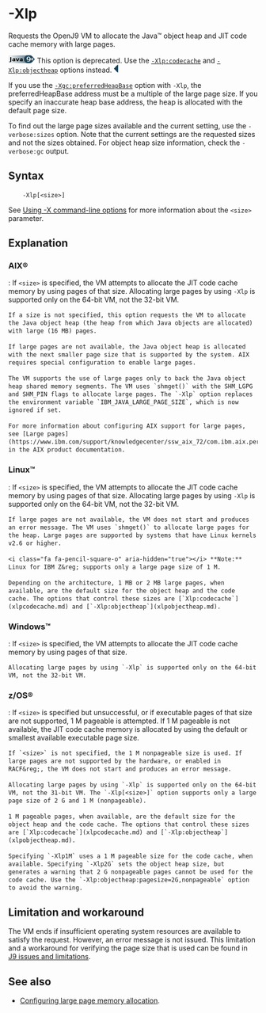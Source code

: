 <!--
* Copyright (c) 2017, 2018 IBM Corp. and others
*
* This program and the accompanying materials are made
* available under the terms of the Eclipse Public License 2.0
* which accompanies this distribution and is available at
* https://www.eclipse.org/legal/epl-2.0/ or the Apache
* License, Version 2.0 which accompanies this distribution and
* is available at https://www.apache.org/licenses/LICENSE-2.0.
*
* This Source Code may also be made available under the
* following Secondary Licenses when the conditions for such
* availability set forth in the Eclipse Public License, v. 2.0
* are satisfied: GNU General Public License, version 2 with
* the GNU Classpath Exception [1] and GNU General Public
* License, version 2 with the OpenJDK Assembly Exception [2].
*
* [1] https://www.gnu.org/software/classpath/license.html
* [2] http://openjdk.java.net/legal/assembly-exception.html
*
* SPDX-License-Identifier: EPL-2.0 OR Apache-2.0 OR GPL-2.0 WITH
* Classpath-exception-2.0 OR LicenseRef-GPL-2.0 WITH Assembly-exception
-->

# -Xlp

Requests the OpenJ9 VM to allocate the Java&trade; object heap and JIT code cache memory with large pages.

![Start of content that applies only to Java 9 and later](cr/java9plus.png) This option is deprecated. Use the [`-Xlp:codecache`](xlpcodecache.md) and [`-Xlp:objectheap`](xlpobjectheap.md) options instead. ![End of content that applies only to Java 9 or later](cr/java_close.png)

If you use the [`-Xgc:preferredHeapBase`](xgc.md#preferredheapbase) option with `-Xlp`, the preferredHeapBase address must be a multiple of the large page size. If you specify an inaccurate heap base address, the heap is allocated with the default page size.

To find out the large page sizes available and the current setting, use the `-verbose:sizes` option. Note that the current settings are the requested sizes and not the sizes obtained. For object heap size information, check the `-verbose:gc` output.

## Syntax

        -Xlp[<size>]

See [Using -X command-line options](x_jvm_commands.md) for more information about the `<size>` parameter.

## Explanation

### AIX&reg;

:   If `<size>` is specified, the VM attempts to allocate the JIT code cache memory by using pages of that size. Allocating large pages by using `-Xlp` is supported only on the 64-bit VM, not the 32-bit VM.

    If a size is not specified, this option requests the VM to allocate the Java object heap (the heap from which Java objects are allocated) with large (16 MB) pages.

    If large pages are not available, the Java object heap is allocated with the next smaller page size that is supported by the system. AIX requires special configuration to enable large pages.

    The VM supports the use of large pages only to back the Java object heap shared memory segments. The VM uses `shmget()` with the SHM_LGPG and SHM_PIN flags to allocate large pages. The `-Xlp` option replaces the environment variable `IBM_JAVA_LARGE_PAGE_SIZE`, which is now ignored if set.

    For more information about configuring AIX support for large pages, see [Large pages](https://www.ibm.com/support/knowledgecenter/ssw_aix_72/com.ibm.aix.performance/large_page_ovw.htm) in the AIX product documentation.

### Linux&trade;

:   If `<size>` is specified, the VM attempts to allocate the JIT code cache memory by using pages of that size. Allocating large pages by using `-Xlp` is supported only on the 64-bit VM, not the 32-bit VM.

    If large pages are not available, the VM does not start and produces an error message. The VM uses `shmget()` to allocate large pages for the heap. Large pages are supported by systems that have Linux kernels v2.6 or higher.

    <i class="fa fa-pencil-square-o" aria-hidden="true"></i> **Note:** Linux for IBM Z&reg; supports only a large page size of 1 M.

    Depending on the architecture, 1 MB or 2 MB large pages, when available, are the default size for the object heap and the code cache. The options that control these sizes are [`Xlp:codecache`](xlpcodecache.md) and [`-Xlp:objectheap`](xlpobjectheap.md).

### Windows&trade;

:   If `<size>` is specified, the VM attempts to allocate the JIT code cache memory by using pages of that size.

    Allocating large pages by using `-Xlp` is supported only on the 64-bit VM, not the 32-bit VM.

### z/OS&reg;

:   If `<size>` is specified but unsuccessful, or if executable pages of that size are not supported, 1 M pageable is attempted. If 1 M pageable is not available, the JIT code cache memory is allocated by using the default or smallest available executable page size.

    If `<size>` is not specified, the 1 M nonpageable size is used. If large pages are not supported by the hardware, or enabled in RACF&reg;, the VM does not start and produces an error message.

    Allocating large pages by using `-Xlp` is supported only on the 64-bit VM, not the 31-bit VM. The `-Xlp[<size>]` option supports only a large page size of 2 G and 1 M (nonpageable).

    1 M pageable pages, when available, are the default size for the object heap and the code cache. The options that control these sizes are [`Xlp:codecache`](xlpcodecache.md) and [`-Xlp:objectheap`](xlpobjectheap.md).

    Specifying `-Xlp1M` uses a 1 M pageable size for the code cache, when available. Specifying `-Xlp2G` sets the object heap size, but generates a warning that 2 G nonpageable pages cannot be used for the code cache. Use the `-Xlp:objectheap:pagesize=2G,nonpageable` option to avoid the warning.

## Limitation and workaround

The VM ends if insufficient operating system resources are available to satisfy the request. However, an error message is not issued. This limitation and a workaround for verifying the page size that is used can be found in [J9 issues and limitations](https://www.ibm.com/support/knowledgecenter/SSYKE2_8.0.0/com.ibm.java.lnx.80.doc/user/limitations_8.html "Known issues or limitations that you might encounter in specific system environments, or configurations.").


## See also

- [Configuring large page memory allocation](https://www.ibm.com/support/knowledgecenter/SSYKE2_8.0.0/com.ibm.java.vm.80.doc/docs/j9_configure_large_page.html).


<!-- ==== END OF TOPIC ==== xlp.md ==== -->
